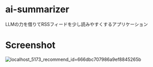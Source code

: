 # ai-summarizer

LLMの力を借りてRSSフィードを少し読みやすくするアプリケーション


# Screenshot

![localhost_5173_recommend_id=666dbc707986a9ef8845265b](https://github.com/moezakura/ai-summarizer/assets/10431012/28b56508-3b87-4d76-9095-fdb2a74b11ef)
